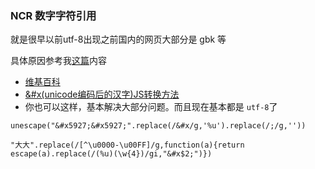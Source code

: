 ### NCR 数字字符引用

就是很早以前utf-8出现之前国内的网页大部分是 gbk 等

具体原因参考我[这篇](https://sltrust.github.io/2017/09/22/N002_%E8%AE%A1%E7%AE%97%E6%9C%BA%E6%98%AF%E5%A6%82%E4%BD%95%E5%AD%98%E6%95%B0%E6%8D%AE%E7%9A%84/)内容 

- [维基百科](https://en.wikipedia.org/wiki/Numeric_character_reference)
- [&#x(unicode编码后的汉字)JS转换方法](https://blog.csdn.net/qq459932400/article/details/78957806)
- 你也可以这样，基本解决大部分问题。而且现在基本都是 `utf-8`了
```
unescape("&#x5927;&#x5927;".replace(/&#x/g,'%u').replace(/;/g,''))  

"大大".replace(/[^\u0000-\u00FF]/g,function(a){return escape(a).replace(/(%u)(\w{4})/gi,"&#x$2;")})  
```